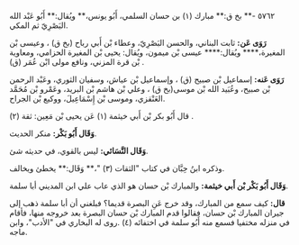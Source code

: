 ٥٧٦٢ -** بخ ق:** مبارك (١) بن حسان السلمي، أَبُو يونس،** ويُقال:** أَبُو عَبْد الله البَصْرِيّ ثم المكي.

**رَوَى عَن:** ثابت البناني، والحسن البَصْرِيّ، وعطاء بْن أَبي رباح (بخ ق) ، وعيسى بْن المغيرة،**** ويُقال:**** عيسى بْن ميمون، ويُقال: يحيى بْن المغيرة الحزامي، ومعاوية بْن قرة المزني، ونافع مولى ابْن عُمَر (ق) .

**رَوَى عَنه:** إسماعيل بْن صبيح (ق) ، وإسماعيل بْن عياش، وسفيان الثوري، وعَبْد الرحمن بْن صبيح، وعُبَيد الله بْن موسى(بخ ق) ، وعلي بْن هاشم بْن البريد، وعَمْرو بْن مُحَمَّد العَنْقزي، وموسى بْن إِسْمَاعِيلَ، ووكيع بْن الجراح.

قال أَبُو بكر بْن أَبي خيثمة (١) عَن يحيى بْن مَعِين: ثقة (٢) .

**وَقَال أَبُو بَكْر:** منكر الحديث.

**وَقَال النَّسَائي:** ليس بالقوي، في حديثه شئ.

وذكره ابنُ حِبَّان في كتاب "الثقات (٣) "،** وَقَال:** يخطئ ويخالف.

**وَقَال أَبُو بَكْر بْن أَبي خيثمة:** والمبارك بْن حسان هو الذي عاب علي ابن المديني أبا سلمة.

**قال:** كيف سمع من المبارك، وقد خرج عَنِ البصرة قديما؟ فبلغني أن أبا سلمة ذهب إلى جيران المبارك بْن حسان، فقالوا قدم المبارك بْن حسان البصرة بعد خروجه منها، فأقام في منزله مختفيا فسمع منه أَبُو سلمة في اختفائه (٤) .روى له البخاري في "الأدب"، وابن ماجه.